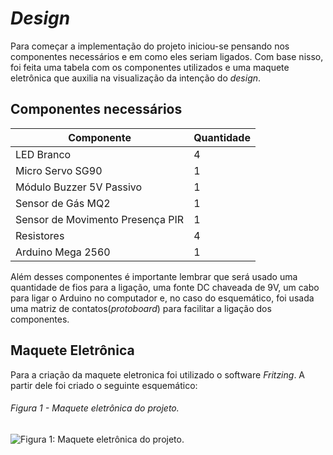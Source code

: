 # *Design*

Para começar a implementação do projeto iniciou-se pensando nos componentes necessários e em como eles seriam ligados. Com base nisso, foi feita uma tabela com os componentes utilizados e uma maquete eletrônica que auxilia na visualização da intenção do *design*.

## Componentes necessários 

Componente   | Quantidade
--------- | ------
LED Branco | 4
Micro Servo SG90| 1
Módulo Buzzer 5V Passivo | 1
Sensor de Gás MQ2 | 1
Sensor de Movimento Presença PIR | 1
Resistores | 4
Arduino Mega 2560 | 1

Além desses componentes é importante lembrar que será usado uma quantidade de fios para a ligação, uma fonte DC chaveada de 9V, um cabo para ligar o Arduino no computador e, no caso do esquemático, foi usada uma matriz de contatos(*protoboard*) para facilitar a ligação dos componentes.

## Maquete Eletrônica

Para a criação da maquete eletronica foi utilizado o software *Fritzing*. A partir dele foi criado o seguinte esquemático: 

###### Figura 1 - Maquete eletrônica do projeto.
![Figura 1: Maquete eletrônica do projeto.](./figuras/Maquete_eletrônica.jpg)
